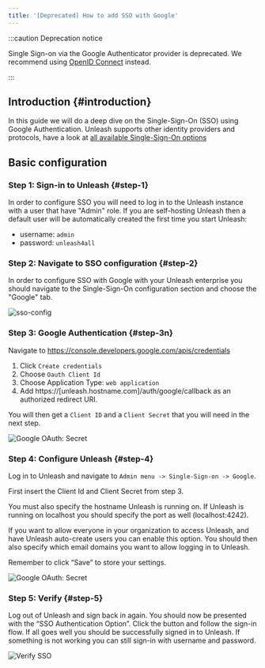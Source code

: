 ```yaml
---
title: '[Deprecated] How to add SSO with Google'
---
```


:::caution Deprecation notice

Single Sign-on via the Google Authenticator provider is deprecated. We recommend using [OpenID Connect](./how-to-add-sso-open-id-connect.md) instead.

:::

## Introduction {#introduction}

In this guide we will do a deep dive on the Single-Sign-On (SSO) using Google Authentication. Unleash supports other identity providers and protocols, have a look at [all available Single-Sign-On options](../reference/sso.md)

## Basic configuration

### Step 1: Sign-in to Unleash {#step-1}

In order to configure SSO you will need to log in to the Unleash instance with a user that have "Admin" role. If you are self-hosting Unleash then a default user will be automatically created the first time you start Unleash:

- username: `admin`
- password: `unleash4all`

### Step 2: Navigate to SSO configuration {#step-2}

In order to configure SSO with Google with your Unleash enterprise you should navigate to the Single-Sign-On configuration section and choose the "Google" tab.

![sso-config](/img/sso-configure.png)

### Step 3: Google Authentication {#step-3n}

Navigate to https://console.developers.google.com/apis/credentials

1. Click `Create credentials`
2. Choose `Oauth Client Id`
3. Choose Application Type: `web application`
4. Add https://[unleash.hostname.com]/auth/google/callback as an authorized redirect URI.

You will then get a `Client ID` and a `Client Secret` that you will need in the next step.

![Google OAuth: Secret](/img/sso-google-secret.png)

### Step 4: Configure Unleash {#step-4}

Log in to Unleash and navigate to `Admin menu -> Single-Sign-on -> Google`.

First insert the Client Id and Client Secret from step 3.

You must also specify the hostname Unleash is running on. If Unleash is running on localhost you should specify the port as well (localhost:4242).

If you want to allow everyone in your organization to access Unleash, and have Unleash auto-create users you can enable this option. You should then also specify which email domains you want to allow logging in to Unleash.

Remember to click “Save” to store your settings.

![Google OAuth: Secret](/img/google_auth_settings.png)

### Step 5: Verify {#step-5}

Log out of Unleash and sign back in again. You should now be presented with the “SSO Authentication Option”. Click the button and follow the sign-in flow. If all goes well you should be successfully signed in to Unleash. If something is not working you can still sign-in with username and password.

![Verify SSO](/img/sign-in-google.png)
